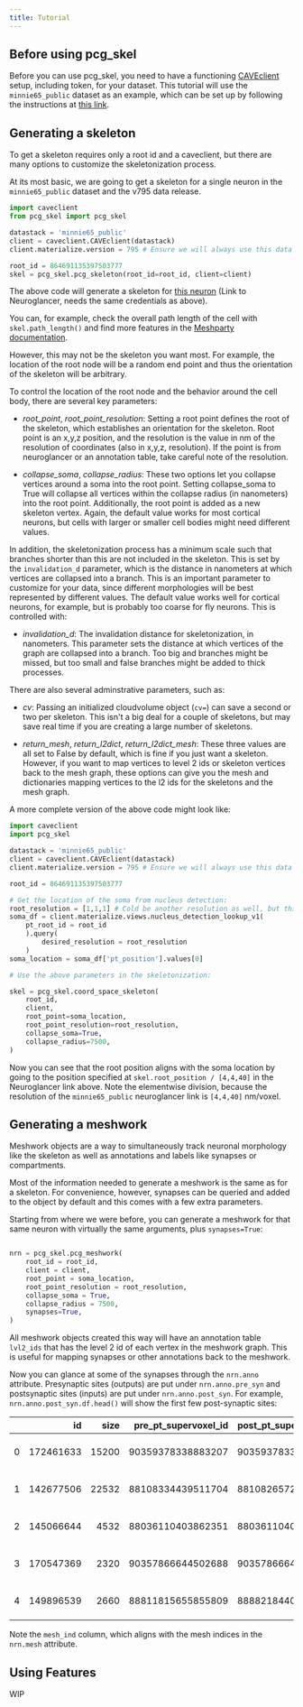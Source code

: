 ```yaml
---
title: Tutorial
---
```



## Before using pcg_skel

Before you can use pcg_skel, you need to have a functioning [CAVEclient](https://caveconnectome.github.io/CAVEclient/) setup, including token, for your dataset.
This tutorial will use the `minnie65_public` dataset as an example, which can be set up by following the instructions at [this link](https://allenswdb.github.io/microns-em/em-caveclient-setup.html).

## Generating a skeleton

To get a skeleton requires only a root id and a caveclient, but there are many options to customize the skeletonization process.

At its most basic, we are going to get a skeleton for a single neuron in the `minnie65_public` dataset and the v795 data release.

```python
import caveclient
from pcg_skel import pcg_skel

datastack = 'minnie65_public'
client = caveclient.CAVEclient(datastack)
client.materialize.version = 795 # Ensure we will always use this data release

root_id = 864691135397503777
skel = pcg_skel.pcg_skeleton(root_id=root_id, client=client)
```

The above code will generate a skeleton for [this neuron](https://spelunker.cave-explorer.org/#!middleauth+https://global.daf-apis.com/nglstate/api/v1/5553224754921472) (Link to Neuroglancer, needs the same credentials as above).

You can, for example, check the overall path length of the cell with `skel.path_length()` and find more features in the [Meshparty documentation](https://meshparty.readthedocs.io/en/latest/).

However, this may not be the skeleton you want most. For example, the location of the root node will be a random end point and thus the orientation of the skeleton will be arbitrary.

To control the location of the root node and the behavior around the cell body, there are several key parameters:

* *root_point*, *root_point_resolution*: Setting a root point defines the root of the skeleton, which establishes an orientation for the skeleton. Root point is an x,y,z position, and the resolution is the value in nm of the resolution of coordinates (also in x,y,z, resolution). If the point is from neuroglancer or an annotation table, take careful note of the resolution. 

* *collapse_soma*, *collapse_radius*: These two options let you collapse vertices around a soma into the root point. Setting collapse_soma to True will collapse all vertices within the collapse radius (in nanometers) into the root point. Additionally, the root point is added as a new skeleton vertex. Again, the default value works for most cortical neurons, but cells with larger or smaller cell bodies might need different values.

In addition, the skeletonization process has a minimum scale such that branches shorter than this are not included in the skeleton. This is set by the `invalidation_d` parameter, which is the distance in nanometers at which vertices are collapsed into a branch. This is an important parameter to customize for your data, since different morphologies will be best represented by different values. The default value works well for cortical neurons, for example, but is probably too coarse for fly neurons. This is controlled with:

* *invalidation_d*: The invalidation distance for skeletonization, in nanometers. This parameter sets the distance at which vertices of the graph are collapsed into a branch. Too big and branches might be missed, but too small and false branches might be added to thick processes.

There are also several adminstrative parameters, such as:

* *cv*: Passing an initialized cloudvolume object (`cv=`) can save a second or two per skeleton. This isn't a big deal for a couple of skeletons, but may save real time if you are creating a large number of skeletons.

* *return_mesh*, *return_l2dict*, *return_l2dict_mesh*: These three values are all set to False by default, which is fine if you just want a skeleton. However, if you want to map vertices to level 2 ids or skeleton vertices back to the mesh graph, these options can give you the mesh and dictionaries mapping vertices to the l2 ids for the skeletons and the mesh graph.

A more complete version of the above code might look like:

```python
import caveclient
import pcg_skel

datastack = 'minnie65_public'
client = caveclient.CAVEclient(datastack)
client.materialize.version = 795 # Ensure we will always use this data release

root_id = 864691135397503777

# Get the location of the soma from nucleus detection:
root_resolution = [1,1,1] # Cold be another resolution as well, but this will mean the location is in nm.
soma_df = client.materialize.views.nucleus_detection_lookup_v1(
    pt_root_id = root_id
    ).query(
        desired_resolution = root_resolution
    )
soma_location = soma_df['pt_position'].values[0]

# Use the above parameters in the skeletonization:

skel = pcg_skel.coord_space_skeleton(
    root_id,
    client,
    root_point=soma_location,
    root_point_resolution=root_resolution,
    collapse_soma=True,
    collapse_radius=7500,
)
```

Now you can see that the root position aligns with the soma location by going to the position specified at `skel.root_position / [4,4,40]` in the Neuroglancer link above.
Note the elementwise division, because the resolution of the `minnie65_public` neuroglancer link is `[4,4,40]` nm/voxel.

## Generating a meshwork

Meshwork objects are a way to simultaneously track neuronal morphology like the skeleton as well as annotations and labels like synapses or compartments.

Most of the information needed to generate a meshwork is the same as for a skeleton. For convenience, however, synapses can be queried and added to the object by default and this comes with a few extra parameters.

Starting from where we were before, you can generate a meshwork for that same neuron with virtually the same arguments, plus `synapses=True`:

```python

nrn = pcg_skel.pcg_meshwork(
    root_id = root_id,
    client = client,
    root_point = soma_location,
    root_point_resolution = root_resolution,
    collapse_soma = True,
    collapse_radius = 7500,
    synapses=True,
)
```

All meshwork objects created this way will have an annotation table `lvl2_ids` that has the level 2 id of each vertex in the meshwork graph. This is useful for mapping synapses or other annotations back to the meshwork.

Now you can glance at some of the synapses through the `nrn.anno` attribute.
Presynaptic sites (outputs) are put under `nrn.anno.pre_syn` and postsynaptic sites (inputs) are put under `nrn.anno.post_syn`.
For example, `nrn.anno.post_syn.df.head()` will show the first few post-synaptic sites:

|    |        id |   size |   pre_pt_supervoxel_id |   post_pt_supervoxel_id |    post_pt_root_id | pre_pt_position           | post_pt_position          | ctr_pt_position           |   post_pt_level2_id |   post_pt_mesh_ind |   post_pt_mesh_ind_filt |
|---:|----------:|-------:|-----------------------:|------------------------:|-------------------:|:--------------------------|:--------------------------|:--------------------------|--------------------:|-------------------:|------------------------:|
|  0 | 172461633 |  15200 |      90359378338883207 |       90359378338887551 | 864691135397503777 | [745048. 418840. 888160.] | [744744. 419112. 888240.] | [744776. 419024. 888160.] |  162416972376572296 |               7995 |                    7995 |
|  1 | 142677506 |  22532 |      88108334439511704 |       88108265720062299 | 864691135397503777 | [678880. 441128. 890840.] | [679104. 440728. 890800.] | [679216. 440768. 890720.] |  160165859757654524 |               3412 |                    3412 |
|  2 | 145066644 |   4532 |      88036110403862351 |       88036110403865679 | 864691135397503777 | [677880. 387048. 939680.] | [677400. 387152. 939720.] | [677648. 387344. 939760.] |  160093704441299965 |               3236 |                    3236 |
|  3 | 170547369 |   2320 |      90357866644502688 |       90357866644495463 | 864691135397503777 | [743560. 374824. 925320.] | [743824. 374696. 924840.] | [743512. 374784. 925040.] |  162415460682301674 |               7940 |                    7940 |
|  4 | 149896539 |   2660 |      88811815655855809 |       88882184400027792 | 864691135397503777 | [700472. 436192. 873960.] | [700576. 436056. 874120.] | [700536. 436168. 874080.] |  160939778437546796 |               4447 |                    4447 |

Note the `mesh_ind` column, which aligns with the mesh indices in the `nrn.mesh` attribute.


## Using Features

WIP
